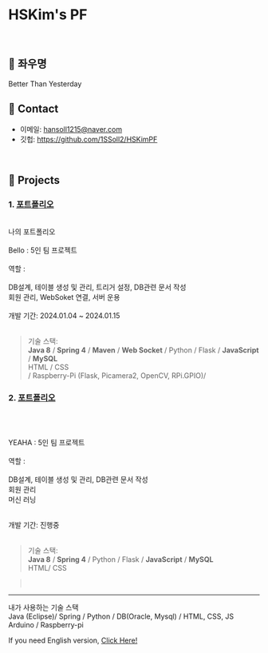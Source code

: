 # HSKim's PF
>

</br>

## :pushpin: 좌우명
Better Than Yesterday<br>


## :pushpin: Contact
- 이메일: hansoll1215@naver.com
- 깃헙: https://github.com/1SSoll2/HSKimPF

</br>

## :pushpin: Projects
### 1. [포트폴리오](https://github.com/2023-SMHRD-KDT-IOT-4/Bello/tree/new_socket_version)
<br>
나의 포트폴리오 <br><br>
Bello : 5인 팀 프로젝트 <br><br>
역할 : <br><br>
DB설계, 테이블 생성 및 관리, 트리거 설정, DB관련 문서 작성 <br>
회원 관리, WebSoket 연결, 서버 운용 <br><br>
개발 기간: 2024.01.04 ~ 2024.01.15<br><br>
 
>기술 스택:  
><b>Java 8</b> / <b>Spring 4</b> / <b>Maven</b> / <b>Web Socket</b> / Python / Flask / <b>JavaScript</b> / <b>MySQL</b> <br>
> HTML / CSS  <br>
>/ Raspberry-Pi (Flask, Picamera2, OpenCV, RPi.GPIO)/
><br>

### 2. [포트폴리오](https://github.com/2023-SMHRD-KDT-IOT-4/yeahaRepo)
<br><br><br>
YEAHA : 5인 팀 프로젝트 <br><br>
역할 : <br><br>
DB설계, 테이블 생성 및 관리, DB관련 문서 작성 <br>
회원 관리 <br>
머신 러닝
<br><br>

개발 기간: 진행중<br><br>
 
>기술 스택:  
><b>Java 8</b> / <b>Spring 4</b> / Python / Flask / <b>JavaScript</b> / <b>MySQL</b> <br>
> HTML/ CSS  <br>

><br>

---
내가 사용하는 기술 스택 <br>
Java (Eclipse)/ Spring / Python / DB(Oracle, Mysql) / HTML, CSS, JS <br>
Arduino / Raspberry-pi

If you need English version, <a href="https://github.com/1SSoll2/HSKimPF/blob/main/EnglishVer.md">Click Here!</a>
